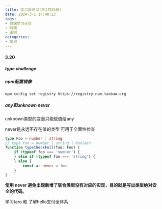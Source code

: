 ```yaml
---
title: 实习周记(24年2月25日)
date: 2024-3-1 17:40:13
tags:
- 前端学习计划
- 前端
- 正则
categories: 
- 笔记
---
```


#### 3.20

##### type challenge

##### npm配置镜像

```shell
npm config set registry https://registry.npm.taobao.org
```

##### any和unknown never

unknown类型的变量只能赋值给any

never是永远不存在值的类型 可用于全面性检查

```ts
type Foo = number | string
// type Foo = number | string | boolean
function typeCheckFull(foo: Foo) {
    if (typeof foo === 'number') {
    } else if (typeof foo === 'string') {
    } else {
        const a: never = foo
    }
}
```

**使用 never 避免出现新增了联合类型没有对应的实现，目的就是写出类型绝对安全的代码。**

学习taro 和 了解hello支付全体系